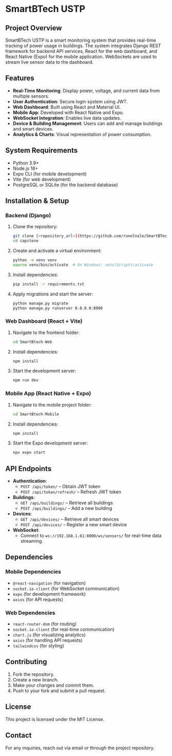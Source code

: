 # SmartBTech USTP

## Project Overview
SmartBTech USTP is a smart monitoring system that provides real-time tracking of power usage in buildings. The system integrates Django REST framework for backend API services, React for the web dashboard, and React Native (Expo) for the mobile application. WebSockets are used to stream live sensor data to the dashboard.

## Features
- **Real-Time Monitoring**: Display power, voltage, and current data from multiple sensors.
- **User Authentication**: Secure login system using JWT.
- **Web Dashboard**: Built using React and Material UI.
- **Mobile App**: Developed with React Native and Expo.
- **WebSocket Integration**: Enables live data updates.
- **Device & Building Management**: Users can add and manage buildings and smart devices.
- **Analytics & Charts**: Visual representation of power consumption.

## System Requirements
- Python 3.9+
- Node.js 18+
- Expo CLI (for mobile development)
- Vite (for web development)
- PostgreSQL or SQLite (for the backend database)

## Installation & Setup

### Backend (Django)
1. Clone the repository:
   ```bash
   git clone [<repository_url>](https://github.com/ronelnale/SmartBTech/tree/91766e9d9bb0e757d4157604a2d9d20ac2d744f3/Capstone/capstone)
   cd capstone
   ```
2. Create and activate a virtual environment:
   ```bash
   python -m venv venv
   source venv/bin/activate  # On Windows: venv\Scripts\activate
   ```
3. Install dependencies:
   ```bash
   pip install -r requirements.txt
   ```
4. Apply migrations and start the server:
   ```bash
   python manage.py migrate
   python manage.py runserver 0.0.0.0:8000
   ```

### Web Dashboard (React + Vite)
1. Navigate to the frontend folder:
   ```bash
   cd SmartBtech-Web
   ```
2. Install dependencies:
   ```bash
   npm install
   ```
3. Start the development server:
   ```bash
   npm run dev
   ```

### Mobile App (React Native + Expo)
1. Navigate to the mobile project folder:
   ```bash
   cd SmartBtech-Mobile
   ```
2. Install dependencies:
   ```bash
   npm install
   ```
3. Start the Expo development server:
   ```bash
   npx expo start
   ```

## API Endpoints
- **Authentication**:
  - `POST /api/token/` – Obtain JWT token
  - `POST /api/token/refresh/` – Refresh JWT token
- **Buildings**:
  - `GET /api/buildings/` – Retrieve all buildings
  - `POST /api/buildings/` – Add a new building
- **Devices**:
  - `GET /api/devices/` – Retrieve all smart devices
  - `POST /api/devices/` – Register a new smart device
- **WebSocket**:
  - Connect to `ws://192.168.1.61:8000/ws/sensors/` for real-time data streaming.

## Dependencies

### Mobile Dependencies
- `@react-navigation` (for navigation)
- `socket.io-client` (for WebSocket communication)
- `expo` (for development framework)
- `axios` (for API requests)

### Web Dependencies
- `react-router-dom` (for routing)
- `socket.io-client` (for real-time communication)
- `chart.js` (for visualizing analytics)
- `axios` (for handling API requests)
- `tailwindcss` (for styling)

## Contributing
1. Fork the repository.
2. Create a new branch.
3. Make your changes and commit them.
4. Push to your fork and submit a pull request.

## License
This project is licensed under the MIT License.

## Contact
For any inquiries, reach out via email or through the project repository.


